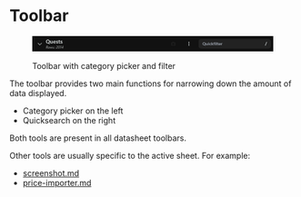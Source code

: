 # Toolbar

<figure><img src="../../.gitbook/assets/toolbar.png" alt=""><figcaption><p>Toolbar with category picker and filter</p></figcaption></figure>

The toolbar provides two main functions for narrowing down the amount of data displayed.

* Category picker on the left
* Quicksearch on the right

Both tools are present in all datasheet toolbars.&#x20;

Other tools are usually specific to the active sheet. For example:

* [screenshot.md](../screenshot.md "mention")
* [price-importer.md](../price-importer.md "mention")
